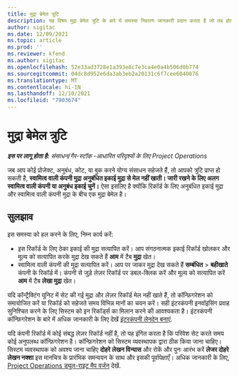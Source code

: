 ```yaml
---
title: मुद्रा बेमेल त्रुटि
description: यह विषय मुद्रा बेमेल त्रुटि के बारे में समस्या निवारण जानकारी प्रदान करता है जो तब होती है जब आप विशिष्ट रिकॉर्ड प्रकार सहेजते हैं।
author: sigitac
ms.date: 12/09/2021
ms.topic: article
ms.prod: ''
ms.reviewer: kfend
ms.author: sigitac
ms.openlocfilehash: 52e33ad3728e1a393e8c7e3ca4e0a4b506d0b774
ms.sourcegitcommit: 04dc8d952e6da3ab3eb2a20131c6f7cee6040876
ms.translationtype: MT
ms.contentlocale: hi-IN
ms.lasthandoff: 12/10/2021
ms.locfileid: "7903674"
---
```

# <a name="currency-mismatch-error"></a>मुद्रा बेमेल त्रुटि 

_**इस पर लागू होता है:** संसाधन/गैर-स्टॉक -आधारित परिदृश्यों के लिए Project Operations_

जब आप कोई प्रोजेक्ट, अनुबंध, कोट, या बुक करने योग्य संसाधन सहेजते हैं, तो आपको त्रुटि प्राप्त हो सकती है, **स्वामित्व वाली कंपनी मुद्रा अनुबंधित इकाई मुद्रा से मेल नहीं खाती। जारी रखने के लिए अलग स्वामित्व वाली कंपनी या अनुबंध इकाई चुनें।** ऐसा इसलिए है क्योंकि रिकॉर्ड के लिए अनुबंधित इकाई मुद्रा और स्वामित्व वाली कंपनी मुद्रा के बीच एक मुद्रा बेमेल है।


## <a name="resolution"></a>सुलझाव

इस समस्या को हल करने के लिए, निम्न कार्य करें:
- इस रिकॉर्ड के लिए ठेका इकाई की मुद्रा सत्यापित करें। आप संगठनात्मक इकाई रिकॉर्ड खोलकर और मूल्य को सत्यापित करके मुद्रा देख सकते हैं **आम** में टैब **मुद्रा** खेत।
- स्वामित्व वाली कंपनी की मुद्रा सत्यापित करें। आप पर जाकर मुद्रा देख सकते हैं **सम्बंधित** > **बहीखाते** कंपनी के रिकॉर्ड में। कंपनी से जुड़े लेज़र रिकॉर्ड पर डबल-क्लिक करें और मूल्य को सत्यापित करें **आम** में टैब **लेखा मुद्रा** खेत।

यदि कॉन्ट्रैक्टिंग यूनिट में सेट की गई मुद्रा और लेज़र रिकॉर्ड मेल नहीं खाते हैं, तो कॉन्फ़िगरेशन को समायोजित करें या रिकॉर्ड को सहेजते समय विभिन्न मानों का चयन करें। सही इंटरकंपनी इनवॉइसिंग प्रवाह सुनिश्चित करने के लिए सिस्टम को इन रिकॉर्ड्स का मिलान करने की आवश्यकता है। इंटरकंपनी कॉन्फ़िगरेशन के बारे में अधिक जानकारी के लिए देखें [इंटरकंपनी लेनदेन बनाएं](../../project-accounting/create-intercompany-transactions.md).

यदि कंपनी रिकॉर्ड में कोई संबद्ध लेज़र रिकॉर्ड नहीं है, तो यह इंगित करता है कि परिवेश सेट करते समय कोई अनुपलब्ध कॉन्फ़िगरेशन है। कॉन्फ़िगरेशन को सिस्टम व्यवस्थापक द्वारा ठीक किया जाना चाहिए। सिस्टम व्यवस्थापक को अवश्य जाना चाहिए **दोहरे लेखन विन्यास** और रोकें और पुनः आरंभ करें **लेजर दोहरे लेखन नक्शा** इस मानचित्र के प्रारंभिक समन्वयन के साथ और इसकी पूर्वापेक्षाएँ। अधिक जानकारी के लिए, [Project Operations ड्यूल-राइट मैप वर्जन](../../environment/resource-dual-write-maps.md) देखें.
